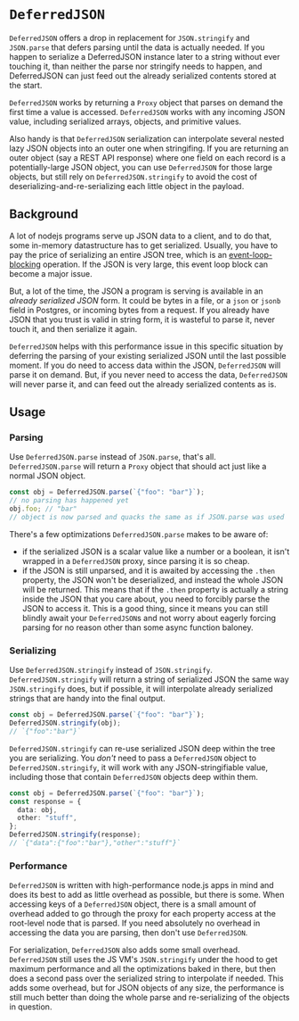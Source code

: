 # `DeferredJSON`

`DeferredJSON` offers a drop in replacement for `JSON.stringify` and `JSON.parse` that defers parsing until the data is actually needed. If you happen to serialize a DeferredJSON instance later to a string without ever touching it, than neither the parse nor stringify needs to happen, and DeferredJSON can just feed out the already serialized contents stored at the start.

`DeferredJSON` works by returning a `Proxy` object that parses on demand the first time a value is accessed. `DeferredJSON` works with any incoming JSON value, including serialized arrays, objects, and primitive values.

Also handy is that `DeferredJSON` serialization can interpolate several nested lazy JSON objects into an outer one when stringifing. If you are returning an outer object (say a REST API response) where one field on each record is a potentially-large JSON object, you can use `DeferredJSON` for those large objects, but still rely on `DeferredJSON.stringify` to avoid the cost of deserializing-and-re-serializing each little object in the payload.

## Background

A lot of nodejs programs serve up JSON data to a client, and to do that, some in-memory datastructure has to get serialized. Usually, you have to pay the price of serializing an entire JSON tree, which is an [event-loop-blocking](https://nodejs.org/en/learn/asynchronous-work/dont-block-the-event-loop) operation. If the JSON is very large, this event loop block can become a major issue.

But, a lot of the time, the JSON a program is serving is available in an _already serialized JSON_ form. It could be bytes in a file, or a `json` or `jsonb` field in Postgres, or incoming bytes from a request. If you already have JSON that you trust is valid in string form, it is wasteful to parse it, never touch it, and then serialize it again.

`DeferredJSON` helps with this performance issue in this specific situation by deferring the parsing of your existing serialized JSON until the last possible moment. If you do need to access data within the JSON, `DeferredJSON` will parse it on demand. But, if you never need to access the data, `DeferredJSON` will never parse it, and can feed out the already serialized contents as is.

## Usage

### Parsing

Use `DeferredJSON.parse` instead of `JSON.parse`, that's all. `DeferredJSON.parse` will return a `Proxy` object that should act just like a normal JSON object.

```typescript
const obj = DeferredJSON.parse(`{"foo": "bar"}`);
// no parsing has happened yet
obj.foo; // "bar"
// object is now parsed and quacks the same as if JSON.parse was used
```

There's a few optimizations `DeferredJSON.parse` makes to be aware of:

- if the serialized JSON is a scalar value like a number or a boolean, it isn't wrapped in a `DeferredJSON` proxy, since parsing it is so cheap.
- if the JSON is still unparsed, and it is awaited by accessing the `.then` property, the JSON won't be deserialized, and instead the whole JSON will be returned. This means that if the `.then` property is actually a string inside the JSON that you care about, you need to forcibly parse the JSON to access it. This is a good thing, since it means you can still blindly await your `DeferredJSON`s and not worry about eagerly forcing parsing for no reason other than some async function baloney.

### Serializing

Use `DeferredJSON.stringify` instead of `JSON.stringify`. `DeferredJSON.stringify` will return a string of serialized JSON the same way `JSON.stringify` does, but if possible, it will interpolate already serialized strings that are handy into the final output.

```typescript
const obj = DeferredJSON.parse(`{"foo": "bar"}`);
DeferredJSON.stringify(obj);
// `{"foo":"bar"}`
```

`DeferredJSON.stringify` can re-use serialized JSON deep within the tree you are serializing. You _don't_ need to pass a `DeferredJSON` object to `DeferredJSON.stringify`, it will work with any JSON-stringifiable value, including those that contain `DeferredJSON` objects deep within them.

```typescript
const obj = DeferredJSON.parse(`{"foo": "bar"}`);
const response = {
  data: obj,
  other: "stuff",
};
DeferredJSON.stringify(response);
// `{"data":{"foo":"bar"},"other":"stuff"}`
```

### Performance

`DeferredJSON` is written with high-performance node.js apps in mind and does its best to add as little overhead as possible, but there is some. When accessing keys of a `DeferredJSON` object, there is a small amount of overhead added to go through the proxy for each property access at the root-level node that is parsed. If you need absolutely no overhead in accessing the data you are parsing, then don't use `DeferredJSON`.

For serialization, `DeferredJSON` also adds some small overhead. `DeferredJSON` still uses the JS VM's `JSON.stringify` under the hood to get maximum performance and all the optimizations baked in there, but then does a second pass over the serialized string to interpolate if needed. This adds some overhead, but for JSON objects of any size, the performance is still much better than doing the whole parse and re-serializing of the objects in question.

